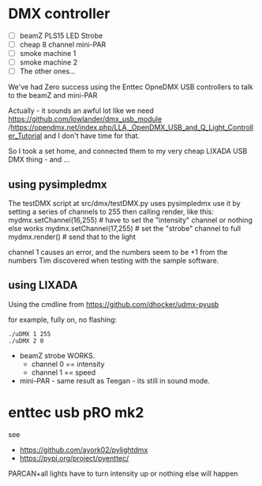 # DMX controller

* [ ] beamZ PLS15 LED Strobe
* [ ] cheap 8 channel mini-PAR
* [ ] smoke machine 1
* [ ] smoke machine 2
* [ ] The other ones...

We've had Zero success using the Enttec OpneDMX USB controllers to talk to the beamZ and mini-PAR

Actually - it sounds an awful lot like we need https://github.com/lowlander/dmx_usb_module /https://opendmx.net/index.php/LLA,_OpenDMX_USB_and_Q_Light_Controller_Tutorial and I don't have time for that.

So I took a set home, and connected them to my very cheap LIXADA USB DMX thing - and ...

## using pysimpledmx
The testDMX script at src/dmx/testDMX.py uses pysimpledmx
use it by setting a series of channels to 255 then calling render, like this:
mydmx.setChannel(16,255)  # have to set the "intensity" channel or nothing else works
mydmx.setChannel(17,255)  # set the "strobe" channel to full
mydmx.render()  # send that to the light 

channel 1 causes an error, and the numbers seem to be +1 from the numbers Tim discovered when testing with the sample software.



## using LIXADA

Using the cmdline from https://github.com/dhocker/udmx-pyusb

for example, fully on, no flashing:

```
./uDMX 1 255
./uDMX 2 0
```

* beamZ strobe WORKS.
   * channel 0 == intensity
   * channel 1 == speed
* mini-PAR - same result as Teegan - its still in sound mode.

# enttec usb pRO mk2

see 
* https://github.com/ayork02/pylightdmx
* https://pypi.org/project/pyenttec/


PARCAN+all lights
have to turn intensity up or nothing else will happen
